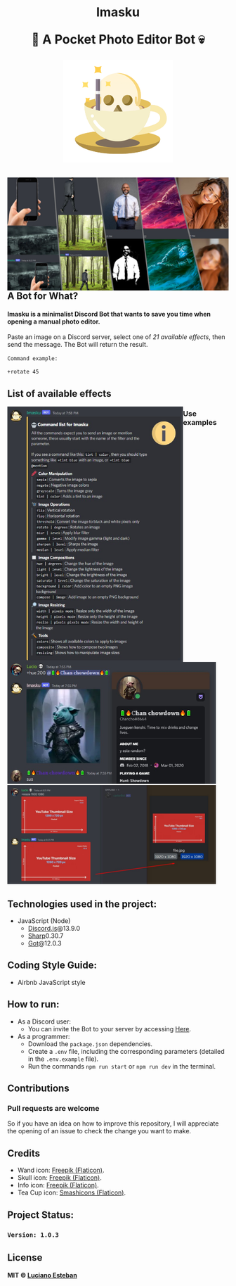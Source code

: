 <h1 align="center">
 <p>Imasku</p>
 <p>🎩 A Pocket Photo Editor Bot 💀</p>
 <p align="center"><img src="public/src/imasku-logo.png" alt="Imasku logo" width="250"/></p>
</h1>

<img src="public/src/presentation.jpg" alt="Presentation image" width="600" align="left"/>

## A Bot for What?
#### Imasku is a minimalist Discord Bot that wants to save you time when opening a manual photo editor.
Paste an image on a Discord server, select one of *21 available effects*, then send the message.
The Bot will return the result.

`Command example:`
```
+rotate 45
```

## List of available effects
<img src="public/src/commandList.jpg" alt="effectsList" width="400" align="left"/>

### Use examples
<img src="public/src/hue-example.jpg" alt="Hue effect example" width="475"/>
<img src="public/src/resize-example.jpg" alt="Resize effect example" width="475"/>

## Technologies used in the project:
- JavaScript (Node)
    - [Discord.js](https://discord.js.org/#/)@13.9.0
    - [Sharp](https://sharp.pixelplumbing.com/)0.30.7
    - [Got](https://github.com/sindresorhus/got#readme)@12.0.3

## Coding Style Guide:
- Airbnb JavaScript style

## How to run:
- As a Discord user:
    - You can invite the Bot to your server by accessing [Here](https://discord.com/api/oauth2/authorize?client_id=949779718478106665&permissions=413390982208&scope=bot).
- As a programmer:
    - Download the `package.json` dependencies.
    - Create a `.env` file, including the corresponding parameters (detailed in the `.env.example` file).
    - Run the commands `npm run start` or `npm run dev` in the terminal.

## Contributions
<h3>Pull requests are welcome</h3>

So if you have an idea on how to improve this repository, I will appreciate
the opening of an issue to check the change you want to make.

## Credits
- Wand icon: [Freepik (Flaticon)](https://www.flaticon.com/free-icon/enhance_7078037?term=effect&page=1&position=79&page=1&position=79&related_id=7078037&origin=search).
- Skull icon: [Freepik (Flaticon)](https://www.flaticon.com/free-icon/skull_983061).
- Info icon: [Freepik (Flaticon)](https://www.flaticon.com/free-icon/info_390979?related_id=391181&origin=search).
- Tea Cup icon: [Smashicons (Flaticon)](https://www.flaticon.com/free-icon/tea-cup_1601057).

## Project Status:

### `Version: 1.0.3`

## License
#### MIT © [Luciano Esteban](https://github.com/LucioFex)

